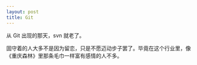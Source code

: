 ```yaml
---
layout: post
title: Git
---
```


从 Git 出现的那天，svn 就老了。

固守着的人大多不是因为留恋，只是不愿迈动步子罢了。毕竟在这个行业里，像《重庆森林》里那条毛巾一样富有感情的人不多。

